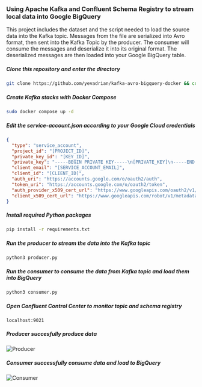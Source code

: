 ### Using Apache Kafka and Confluent Schema Registry to stream local data into Google BigQuery

This project includes the dataset and the script needed to load the source data into the Kafka topic.
Messages from the file are serialized into Avro format, then sent into the Kafka Topic by the producer.
The consumer will consume the messages and deserialize it into its original format.
The deserialized messages are then loaded into your Google BigQuery table.

##### Clone this repository and enter the directory
```bash
git clone https://github.com/yevadrian/kafka-avro-bigquery-docker && cd kafka-avro-bigquery-docker
```

##### Create Kafka stacks with Docker Compose
```bash
sudo docker compose up -d
```

##### Edit the service-account.json according to your Google Cloud credentials
```json
{
  "type": "service_account",
  "project_id": "[PROJECT_ID]",
  "private_key_id": "[KEY_ID]",
  "private_key": "-----BEGIN PRIVATE KEY-----\n[PRIVATE_KEY]\n-----END PRIVATE KEY-----\n",
  "client_email": "[SERVICE_ACCOUNT_EMAIL]",
  "client_id": "[CLIENT_ID]",
  "auth_uri": "https://accounts.google.com/o/oauth2/auth",
  "token_uri": "https://accounts.google.com/o/oauth2/token",
  "auth_provider_x509_cert_url": "https://www.googleapis.com/oauth2/v1/certs",
  "client_x509_cert_url": "https://www.googleapis.com/robot/v1/metadata/x509/[SERVICE_ACCOUNT_EMAIL]"
}
```

##### Install required Python packages
```bash
pip install -r requirements.txt
```

##### Run the producer to stream the data into the Kafka topic
```bash
python3 producer.py
```

##### Run the consumer to consume the data from Kafka topic and load them into BigQuery
```bash
python3 consumer.py
```

##### Open Confluent Control Center to monitor topic and schema registry
```
localhost:9021
```

##### Producer succesfully produce data
![Producer](https://user-images.githubusercontent.com/110159876/208313550-5317498e-3848-4418-9858-e8a90d425842.jpg)

##### Consumer successfully consume data and load to BigQuery
![Consumer](https://user-images.githubusercontent.com/110159876/208313637-0d69b28e-02fd-4dbf-adc0-c18b2c208b7c.jpg)
